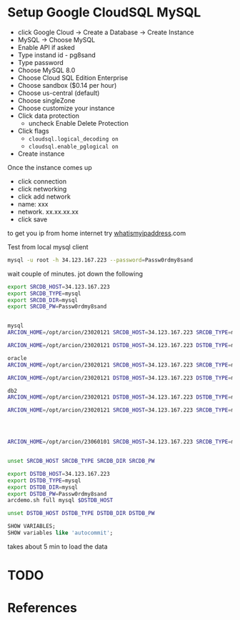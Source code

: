 
# Setup Google CloudSQL MySQL

- click Google Cloud -> Create a Database -> Create Instance
- MySQL -> Choose MySQL
- Enable API if asked
- Type instand id - pg8sand
- Type password
- Choose MySQL 8.0
- Choose Cloud SQL Edition Enterprise
- Choose sandbox ($0.14 per hour)
- Choose us-central (default)
- Choose singleZone
- Choose customize your instance
- Click data protection
  - uncheck Enable Delete Protection
- Click flags
  - `cloudsql.logical_decoding on`
  - `cloudsql.enable_pglogical on`
- Create instance


Once the instance comes up

- click connection
- click networking
- click add network
- name: xxx
- network. xx.xx.xx.xx
- click save


to get you ip from home internet try
[whatismyipaddress](https://whatismyipaddress.com/).com


Test from local mysql client

```bash
mysql -u root -h 34.123.167.223 --password=Passw0rdmy8sand
```

wait couple of minutes.  jot down the following

```bash
export SRCDB_HOST=34.123.167.223
export SRCDB_TYPE=mysql
export SRCDB_DIR=mysql
export SRCDB_PW=Passw0rdmy8sand


mysql
ARCION_HOME=/opt/arcion/23020121 SRCDB_HOST=34.123.167.223 SRCDB_TYPE=mysql SRCDB_DIR=mysql SRCDB_PW=Passw0rdmy8sand arcdemo.sh full 34.123.167.223 mysql

ARCION_HOME=/opt/arcion/23020121 DSTDB_HOST=34.123.167.223 DSTDB_TYPE=mysql DSTDB_DIR=mysql DSTDB_PW=Passw0rdmy8sand arcdemo.sh full mysql 34.123.167.223

oracle
ARCION_HOME=/opt/arcion/23020121 SRCDB_HOST=34.123.167.223 SRCDB_TYPE=mysql SRCDB_DIR=mysql SRCDB_PW=Passw0rdmy8sand arcdemo.sh full 34.123.167.223 oraee

ARCION_HOME=/opt/arcion/23020121 DSTDB_HOST=34.123.167.223 DSTDB_TYPE=mysql DSTDB_DIR=mysql DSTDB_PW=Passw0rdmy8sand arcdemo.sh full oraee 34.123.167.223

db2
ARCION_HOME=/opt/arcion/23020121 DSTDB_HOST=34.123.167.223 DSTDB_TYPE=mysql DSTDB_DIR=mysql DSTDB_PW=Passw0rdmy8sand arcdemo.sh full db2 34.123.167.223

ARCION_HOME=/opt/arcion/23020121 SRCDB_HOST=34.123.167.223 SRCDB_TYPE=mysql SRCDB_DIR=mysql SRCDB_PW=Passw0rdmy8sand arcdemo.sh full 34.123.167.223 db2




ARCION_HOME=/opt/arcion/23060101 SRCDB_HOST=34.123.167.223 SRCDB_TYPE=mysql SRCDB_DIR=mysql SRCDB_PW=Passw0rdmy8sand arcdemo.sh full 34.123.167.223 mysql


unset SRCDB_HOST SRCDB_TYPE SRCDB_DIR SRCDB_PW

export DSTDB_HOST=34.123.167.223
export DSTDB_TYPE=mysql
export DSTDB_DIR=mysql
export DSTDB_PW=Passw0rdmy8sand
arcdemo.sh full mysql $DSTDB_HOST

unset DSTDB_HOST DSTDB_TYPE DSTDB_DIR DSTDB_PW


```

```sql
SHOW VARIABLES;
SHOW variables like 'autocommit';
```

takes about 5 min to load the data

# TODO



# References

